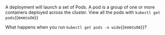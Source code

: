 A deployment will launch a set of Pods. A pod is a group of one or more containers deployed across the cluster. View all the pods with `kubectl get pods`{{execute}} 

What happens when you run `kubectl get pods -o wide`{{execute}}?
